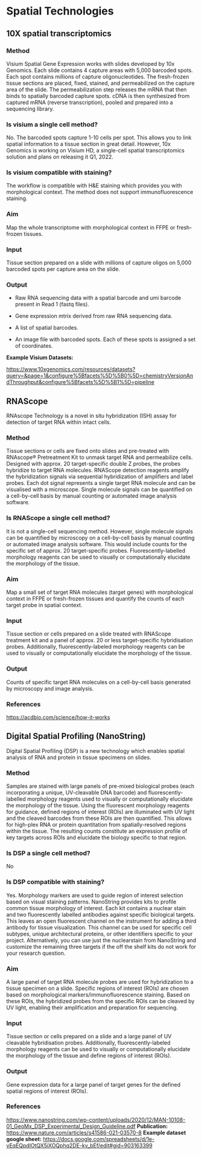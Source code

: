 # Spatial Technologies

## 10X spatial transcriptomics

### Method

Visium Spatial Gene Expression works with slides developed by 10x Genomics. Each slide contains 4 capture areas with 5,000 barcoded spots. Each spot contains millions of capture oligonucleotides. The fresh-frozen tissue sections are placed, fixed, stained, and permeabilized on the capture area of the slide. The permeabilization step releases the mRNA that then binds to spatially barcoded capture spots. cDNA is then synthesized from captured mRNA (reverse transcription), pooled and prepared into a sequencing library.

### Is visium a single cell method?

No. The barcoded spots capture 1-10 cells per spot. This allows you to link spatial information to a tissue section in great detail. However, 10x Genomics is working on Visium HD, a single-cell spatial transcriptomics solution and plans on releasing it Q1, 2022.

### Is visium compatible with staining?

The workflow is compatible with H&E staining which provides you with morphological context. The method does not support immunofluorescence staining.

### Aim

Map the whole transcriptome with morphological context in FFPE or fresh-frozen tissues.

### Input

Tissue section prepared on a slide with millions of capture oligos on 5,000 barcoded spots per capture area on the slide.

### Output

- Raw RNA sequencing data with a spatial barcode and umi barcode present in Read 1 (fastq files).

- Gene expression mtrix derived from raw RNA sequencing data.

- A list of spatial barcodes.

- An image file with barcoded spots. Each of these spots is assigned a set of coordinates.

**Example Visium Datasets:**

https://www.10xgenomics.com/resources/datasets?query=&page=1&configure%5Bfacets%5D%5B0%5D=chemistryVersionAndThroughput&configure%5Bfacets%5D%5B1%5D=pipeline

## **RNAScope**

RNAscope Technology is a novel in situ hybridization (ISH) assay for detection of target RNA within intact cells.

### Method

Tissue sections or cells are fixed onto slides and pre-treated with RNAscope® Pretreatment Kit to unmask target RNA and permeabilize cells. Designed with approx. 20 target-specific double Z probes, the probes hybridize to target RNA molecules. RNAScope detection reagents amplify the  hybridization signals via sequential hybridization of amplifiers and label probes. Each dot signal represents a single target RNA molecule and can be visualised with a microscope. Single molecule signals can be quantified on a cell-by-cell basis by manual counting or automated image analysis software.

### Is RNAScope a single cell method?

It is not a single-cell sequencing method. However, single molecule signals can be quantified by microscopy on a cell-by-cell basis by manual counting or automated image analysis software. This would include counts for the specific set of approx. 20 target-specific probes. Fluorescently-labelled morphology reagents can be used to visually or computationally elucidate the morphology of the tissue.

### Aim
Map a small set of target RNA molecules (target genes) with morphological context in FFPE or fresh-frozen tissues and quantify the counts of each target probe in spatial context.

### Input
Tissue section or cells prepared on a slide treated with RNAScope treatment kit and a panel of approx. 20 or less target-specific hybridisation probes. Additionally, fluorescently-labeled morphology reagents can be used to visually or computationally elucidate the morphology of the tissue.

### Output
Counts of specific target RNA molecules on a cell-by-cell basis generated by microscopy and image analysis.

### References
https://acdbio.com/science/how-it-works

## Digital Spatial Profiling (NanoString)

Digital Spatial Profiling (DSP) is a new technology which enables spatial analysis of RNA and protein in tissue specimens on slides.

### Method

Samples are stained with large panels of pre-mixed biological probes (each incorporating a unique, UV-cleavable DNA barcode) and fluorescently-labelled morphology reagents used to visually or computationally elucidate the morphology of the tissue. Using the fluorescent morphology reagents for guidance, defined regions of interest (ROIs) are illuminated with UV light and the cleaved barcodes from these ROIs are then quantified. This allows for high-plex RNA or protein quantitation from spatially-resolved regions within the tissue. The resulting counts constitute an expression profile of key targets across ROIs and elucidate the biology specific to that region. 

### Is DSP a single cell method?

No

### Is DSP compatible with staining?

Yes. Morphology markers are used to guide region of interest selection based on visual staining patterns. NanoString provides kits to profile common tissue morphology of interest. Each kit contains a nuclear stain and two fluorescently labelled antibodies against specific biological targets. This leaves an open fluorescent channel on the instrument for adding a third antibody for tissue visualization. This channel can be used for specific cell subtypes, unique architectural proteins, or other identifiers specific to your project. Alternatively, you can use just the nuclearstain from NanoString and customize the remaining three targets if the off the shelf kits do not work for your research question.

### Aim

A large panel of target RNA molecule probes are used for hybridization to a tissue specimen on a slide. Specific regions of interest (ROIs) are chosen based on morphological markers/immunofluorescence staining. Based on these ROIs, the hybridized probes from the specific ROIs can be cleaved by UV light, enabling their amplification and preparation for sequencing.

### Input

Tissue section or cells prepared on a slide and a large panel of UV cleavable hybridisation probes. Additionally, fluorescently-labeled morphology reagents can be used to visually or computationally elucidate the morphology of the tissue and define regions of interest (ROIs).

### Output

Gene expression data for a large panel of target genes for the defined spatial regions of interest (ROIs).

### References

https://www.nanostring.com/wp-content/uploads/2020/12/MAN-10108-01_GeoMx_DSP_Experimental_Design_Guideline.pdf
**Publication:** https://www.nature.com/articles/s41586-021-03570-8
**Example dataset google sheet:** https://docs.google.com/spreadsheets/d/1e-vEqEQpdlOtQX5iXOQphq2DE-ky_bEf/edit#gid=903163399
